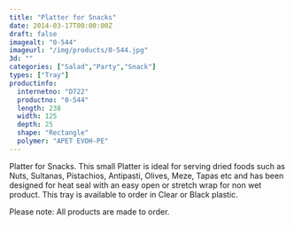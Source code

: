 ```yaml
---
title: "Platter for Snacks"
date: 2014-03-17T00:00:00Z
draft: false
imagealt: "0-544"
imageurl: "/img/products/0-544.jpg"
3d: ""
categories: ["Salad","Party","Snack"]
types: ["Tray"]
productinfo:
  internetno: "D722"
  productno: "0-544"
  length: 238
  width: 125
  depth: 25
  shape: "Rectangle"
  polymer: "APET EVOH-PE"
---
```

Platter for Snacks. This small Platter is ideal for serving dried foods such as Nuts, Sultanas, Pistachios, Antipasti, Olives, Meze, Tapas etc and has been designed for heat seal with an easy open or stretch wrap for non wet product. This tray is available to order in Clear or Black plastic.

Please note: All products are made to order.